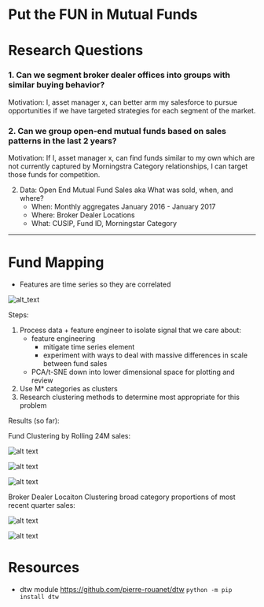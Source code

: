# Put the FUN in Mutual Funds

# Research Questions
  
  ### 1. Can we segment broker dealer offices into groups with similar buying behavior?
  Motivation: I, asset manager x, can better arm my salesforce to pursue opportunities if we have targeted strategies for each segment of the market.
    
  ### 2. Can we group open-end mutual funds based on sales patterns in the last 2 years?
  Motivation: If I, asset manager x, can find funds similar to my own which are not currently captured by Morningstra Category relationships, I can target those funds for competition.


2. Data: Open End Mutual Fund Sales aka What was sold, when, and where?
    - When: Monthly aggregates January 2016 - January 2017
    - Where: Broker Dealer Locations
    - What: CUSIP, Fund ID, Morningstar Category

----

# Fund Mapping
- Features are time series so they are correlated


![alt_text](https://media.giphy.com/media/zcVOyJBHYZvX2/giphy.gif "ugh")

Steps:
1. Process data + feature engineer to isolate signal that we care about:
    - feature engineering
        - mitigate time series element
        - experiment with ways to deal with massive differences in scale between fund sales
    - PCA/t-SNE down into lower dimensional space for plotting and review
2. Use M* categories as clusters
3. Research clustering methods to determine most appropriate for this problem


Results (so far):

Fund Clustering by Rolling 24M sales:

![alt text](https://github.com/frechfrechfrech/Mutual-Fund-Market-Clusters/blob/master/fundid_pca_scree.png "PCA Scree")

![alt text](https://github.com/frechfrechfrech/Mutual-Fund-Market-Clusters/blob/master/dendrogram_allocation.png)

![alt text](https://github.com/frechfrechfrech/Mutual-Fund-Market-Clusters/blob/master/dendrogram_taxpreferred.png)



Broker Dealer Locaiton Clustering broad category proportions of most recent quarter sales:

![alt text](https://github.com/frechfrechfrech/Mutual-Fund-Market-Clusters/blob/master/amp_pca_kmeans.png)

![alt text](https://github.com/frechfrechfrech/Mutual-Fund-Market-Clusters/blob/master/amp_tsne_kmeans.png)




# Resources
- dtw module https://github.com/pierre-rouanet/dtw
    ```python -m pip install dtw```
